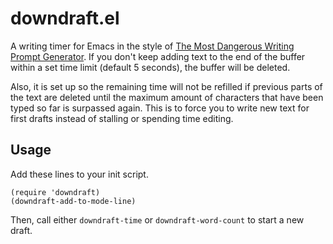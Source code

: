 # downdraft.el
A writing timer for Emacs in the style of [The Most Dangerous Writing Prompt Generator](https://www.squibler.io/writing-prompt-generator). If you don't keep adding text to the end of the buffer within a set time limit (default 5 seconds), the buffer will be deleted.

Also, it is set up so the remaining time will not be refilled if previous parts of the text are deleted until the maximum amount of characters that have been typed so far is surpassed again. This is to force you to write new text for first drafts instead of stalling or spending time editing.

## Usage
Add these lines to your init script.

```elisp
(require 'downdraft)
(downdraft-add-to-mode-line)
```

Then, call either `downdraft-time` or `downdraft-word-count` to
start a new draft.
